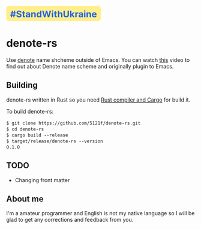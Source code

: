 [![StandWithUkraine](https://raw.githubusercontent.com/vshymanskyy/StandWithUkraine/main/badges/StandWithUkraine.svg)](https://github.com/vshymanskyy/StandWithUkraine/blob/main/docs/README.md)

# denote-rs

Use [denote](https://github.com/protesilaos/denote) name shcheme outside of
Emacs. You can watch [this](https://youtu.be/mLzFJcLpDFI) video to find out
about Denote name scheme and originally plugin to Emacs.

## Building

denote-rs written in Rust so you need
[Rust compiler and Cargo](https://www.rust-lang.org) for build it.

To build denote-rs:

```
$ git clone https://github.com/5121f/denote-rs.git
$ cd denote-rs
$ cargo build --release
$ target/release/denote-rs --version
0.1.0
```

## TODO

- Changing front matter


## About me

I'm a amateur programmer and English is not my native language so I will be glad to get any corrections and feedback from you.


